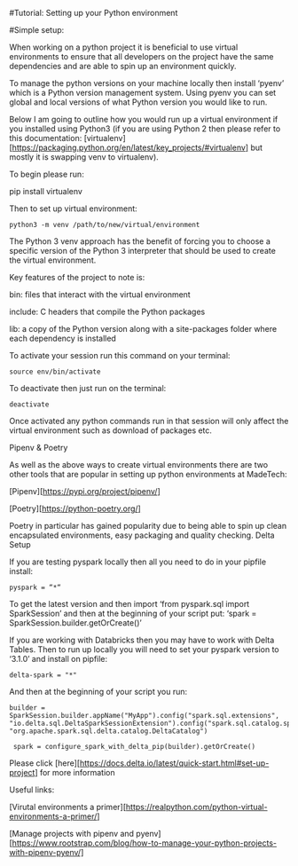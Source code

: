 #Tutorial: Setting up your Python environment

#Simple setup:

When working on a python project it is beneficial to use virtual environments to ensure that all developers on the project have the same dependencies and are able to spin up an environment quickly.

To manage the python versions on your machine locally then install ‘pyenv’ which is a Python version management system. Using pyenv you can set global and local versions of what Python version you would like to run.

Below I am going to outline how you would run up a virtual environment if you installed using Python3 (if you are using Python 2 then please refer to this documentation: [virtualenv][https://packaging.python.org/en/latest/key_projects/#virtualenv] but mostly it is swapping venv to virtualenv).   

To begin please run:

pip install virtualenv

Then to set up virtual environment:

```shell
python3 -m venv /path/to/new/virtual/environment
```

The Python 3 venv approach has the benefit of forcing you to choose a specific version of the Python 3 interpreter that should be used to create the virtual environment. 

Key features of the project to note is:

bin: files that interact with the virtual environment

include: C headers that compile the Python packages

lib: a copy of the Python version along with a site-packages folder where each dependency is installed

To activate your session run this command on your terminal:

```shell
source env/bin/activate
```
 
To deactivate then just run on the terminal:

```shell
deactivate
``` 

Once activated any python commands run in that session will only affect the virtual environment such as download of packages etc. 

Pipenv & Poetry

As well as the above ways to create virtual environments there are two other tools that are popular in setting up python environments at MadeTech: 

[Pipenv][https://pypi.org/project/pipenv/]

[Poetry][https://python-poetry.org/]

Poetry in particular has gained popularity due to being able to spin up clean encapsulated environments, easy packaging and quality checking.
Delta Setup

If you are testing pyspark locally then all you need to do in your pipfile install:

```
pyspark = “*“
```

To get the latest version and then import ‘from pyspark.sql import SparkSession’  and then at the beginning of your script put: ‘spark = SparkSession.builder.getOrCreate()’ 

If you are working with Databricks then you may have to work with Delta Tables. Then to run up locally you will need to set your pyspark version to ‘3.1.0’ and install on pipfile: 

```
delta-spark = "*"  
```

And then at the beginning of your script you run: 

```
builder = SparkSession.builder.appName("MyApp").config("spark.sql.extensions", "io.delta.sql.DeltaSparkSessionExtension").config("spark.sql.catalog.spark_catalog", "org.apache.spark.sql.delta.catalog.DeltaCatalog")
 
 spark = configure_spark_with_delta_pip(builder).getOrCreate()
```

Please click [here][https://docs.delta.io/latest/quick-start.html#set-up-project] for more information


Useful links:

[Virutal environments a primer][https://realpython.com/python-virtual-environments-a-primer/]

[Manage projects with pipenv and pyenv][https://www.rootstrap.com/blog/how-to-manage-your-python-projects-with-pipenv-pyenv/]
